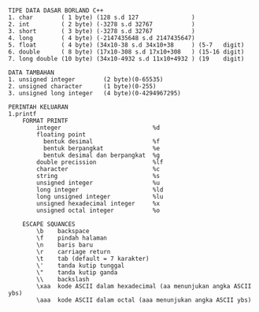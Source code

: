     TIPE DATA DASAR BORLAND C++
    1. char        ( 1 byte) (128 s.d 127               )
    2. int         ( 2 byte) (-3278 s.d 32767           )
    3. short       ( 3 byte) (-3278 s.d 32767           )
    4. long        ( 4 byte) (-2147435648 s.d 2147435647)
    5. float       ( 4 byte) (34x10-38 s.d 34x10+38     ) (5-7   digit)
    6. double      ( 8 byte) (17x10-308 s.d 17x10+308   ) (15-16 digit)
    7. long double (10 byte) (34x10-4932 s.d 11x10+4932 ) (19    digit)
    
    DATA TAMBAHAN
    1. unsigned integer        (2 byte)(0-65535)
    2. unsigned character      (1 byte)(0-255)
    3. unsigned long integer   (4 byte)(0-4294967295)
                   
    PERINTAH KELUARAN
    1.printf
        FORMAT PRINTF
            integer                          %d
            floating point
              bentuk desimal                 %f
              bentuk berpangkat              %e
              bentuk desimal dan berpangkat  %g
            double precission                %lf
            character                        %c
            string                           %s
            unsigned integer                 %u
            long integer                     %ld
            long unsigned integer            %lu
            unsigned hexadecimal integer     %x
            unsigned octal integer           %o
   
        ESCAPE SQUANCES
            \b    backspace
            \f    pindah halaman
            \n    baris baru
            \r    carriage return
            \t    tab (default = 7 karakter)
            \'    tanda kutip tunggal
            \"    tanda kutip ganda
            \\    backslash
            \xaa  kode ASCII dalam hexadecimal (aa menunjukan angka ASCII ybs)
            \aaa  kode ASCII dalam octal (aaa menunjukan angka ASCII ybs)

